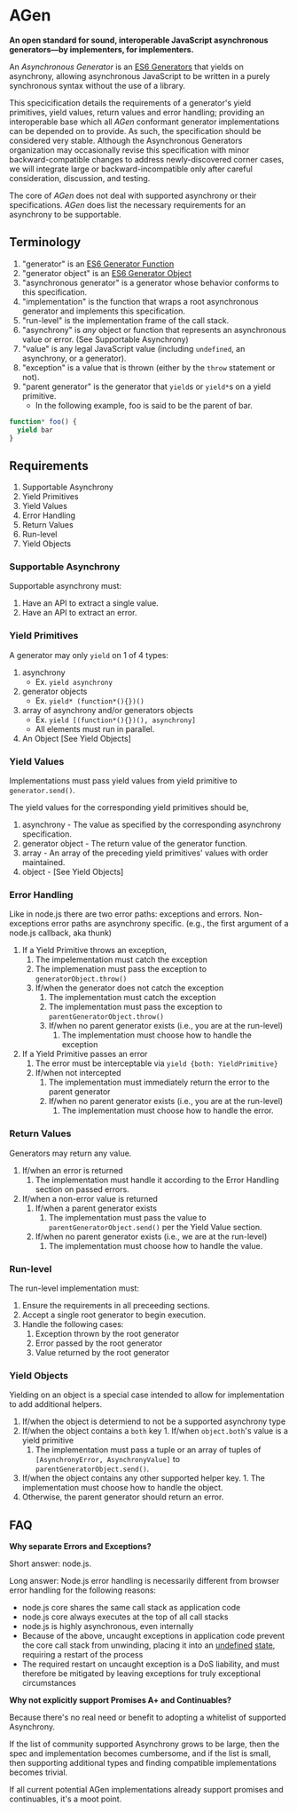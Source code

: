 # AGen

**An open standard for sound, interoperable JavaScript asynchronous generators&mdash;by implementers, for implementers.**

An *Asynchronous Generator* is an [ES6 Generators](http://people.mozilla.org/~jorendorff/es6-draft.html#sec-25.3) that yields on asynchrony, allowing asynchronous JavaScript to be written in a purely synchronous syntax without the use of a library. 



This specicification details the requirements of a generator's yield primitives, yield values, return values and error handling; providing an interoperable base which all *AGen* conformant generator implementations can be depended on to provide. As such, the specification should be considered very stable. Although the Asynchronous Generators organization may occasionally revise this specification with minor backward-compatible changes to address newly-discovered corner cases, we will integrate large or backward-incompatible only after careful consideration, discussion, and testing.

The core of *AGen* does not deal with supported asynchrony or their specifications. *AGen* does list the necessary requirements for an asynchrony to be supportable.

## Terminology

1. "generator" is an [ES6 Generator Function](http://people.mozilla.org/~jorendorff/es6-draft.html#sec-25.3)
1. "generator object" is an [ES6 Generator Object](http://people.mozilla.org/~jorendorff/es6-draft.html#sec-25.4)
1. "asynchronous generator" is a generator whose behavior conforms to this specification.
1. "implementation" is the function that wraps a root asynchronous generator and implements this specification.
1. "run-level" is the implementation frame of the call stack.
1. "asynchrony" is *any* object or function that represents an asynchronous value or error. (See Supportable Asynchrony)
1. "value" is any legal JavaScript value (including `undefined`, an asynchrony, or a generator).
1. "exception" is a value that is thrown (either by the `throw` statement or not).
1. "parent generator" is the generator that `yield`s or `yield*`s on a yield primitive.
	* In the following example, foo is said to be the parent of bar.

```javascript
function* foo() {
  yield bar
}
```

## Requirements

1. Supportable Asynchrony
1. Yield Primitives
1. Yield Values
1. Error Handling
1. Return Values
1. Run-level
1. Yield Objects

### Supportable Asynchrony

Supportable asynchrony must:

1. Have an API to extract a single value.
2. Have an API to extract an error.

### Yield Primitives

A generator may only `yield` on 1 of 4 types:

1. asynchrony
	- Ex. `yield asynchrony`
1. generator objects
	- Ex. `yield* (function*(){})()`
1. array of asynchrony and/or generators objects
	- Ex. `yield [(function*(){})(), asynchrony]`
    - All elements must run in parallel.
1. An Object [See Yield Objects]

### Yield Values

Implementations must pass yield values from yield primitive to `generator.send()`.

The yield values for the corresponding yield primitives should be,

1. asynchrony - The value as specified by the corresponding asynchrony specification.
1. generator object - The return value of the generator function.
1. array - An array of the preceding yield primitives' values with order maintained.
1. object - [See Yield Objects] 

### Error Handling

Like in node.js there are two error paths: exceptions and errors. Non-exceptions error paths are asynchrony specific. (e.g., the first argument of a node.js callback, aka thunk)

1. If a Yield Primitive throws an exception,
	1. The impelementation must catch the exception
	1. The implemenation must pass the exception to `generatorObject.throw()`
	1. If/when the generator does not catch the exception
		1. The implementation must catch the exception
		2. The implementation must pass the exception to `parentGeneratorObject.throw()`
		3. If/when no parent generator exists (i.e., you are at the run-level)
			1. The implementation must choose how to handle the exception
1. If a Yield Primitive passes an error
	1. The error must be interceptable via `yield {both: YieldPrimitive}`
	1. If/when not intercepted
		1. The implementation must immediately return the error to the parent generator
		1. If/when no parent generator exists (i.e., you are at the run-level)
			1. The implementation must choose how to handle the error.

### Return Values

Generators may return any value.

1. If/when an error is returned
	1. The implementation must handle it according to the Error Handling section on passed errors.
1. If/when a non-error value is returned
	1. If/when a parent generator exists
		1. The implementation must pass the value to `parentGeneratorObject.send()` per the Yield Value section.
	1. If/when no parent generator exists (i.e., we are at the run-level)
		1. The implementation must choose how to handle the value.

### Run-level

The run-level implementation must:

1. Ensure the requirements in all preceeding sections.
1. Accept a single root generator to begin execution.
1. Handle the following cases:
	1. Exception thrown by the root generator
	1. Error passed by the root generator
	1. Value returned by the root generator

### Yield Objects

Yielding on an object is a special case intended to allow for implementation to add additional helpers.

1. If/when the object is determiend to not be a supported asynchrony type
  1. If/when the object contains a `both` key
    1. If/when `object.both`'s value is a yield primitive
      1. The implementation must pass a tuple or an array of tuples of `[AsynchronyError, AsynchronyValue]` to `parentGeneratorObject.send()`.
  1. If/when the object contains any other supported helper key.
    1. The implementation must choose how to handle the object.
  1. Otherwise, the parent generator should return an error.

## FAQ

**Why separate Errors and Exceptions?**

Short answer: node.js.

Long answer: Node.js error handling is necessarily different from browser error handling for the following reasons:

* node.js core shares the same call stack as application code
* node.js core always executes at the top of all call stacks
* node.js is highly asynchronous, even internally
* Because of the above, uncaught exceptions in application code prevent the core call stack from unwinding, placing it into an [undefined](nodejs.org/docs/latest/api/domain.html#domain_warning_don_t_ignore_errors) [state](https://github.com/joyent/node/issues/5149), requiring a restart of the process
* The required restart on uncaught exception is a DoS liability, and must therefore be mitigated by leaving exceptions for truly exceptional circumstances

**Why not explicitly support Promises A+ and Continuables?**

Because there's no real need or benefit to adopting a whitelist of supported Asynchrony.

If the list of community supported Asynchrony grows to be large, then the spec and implementation becomes cumbersome, and if the list is small, then supporting additional types and finding compatible implementations becomes trivial.

If all current potential AGen implementations already support promises and continuables, it's a moot point.
